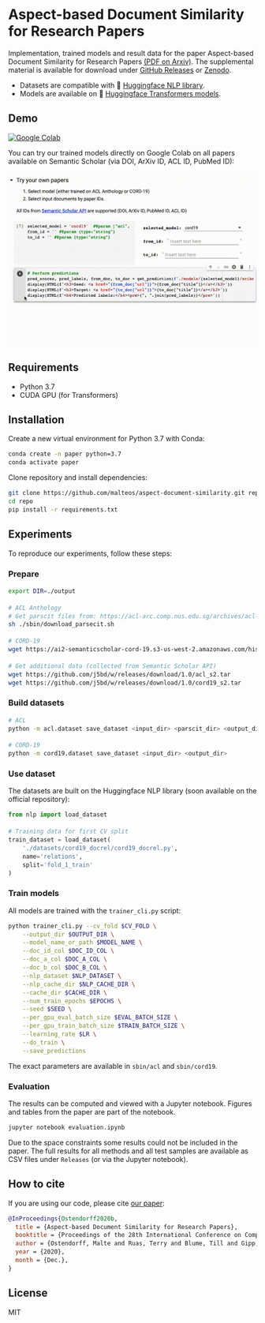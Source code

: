 # Aspect-based Document Similarity for Research Papers

Implementation, trained models and result data for the paper Aspect-based Document Similarity for Research Papers [(PDF on Arxiv)](#TODO). 
The supplemental material is available for download under [GitHub Releases](https://github.com/malteos/aspect-document-similarity/releases) or [Zenodo](#TODO).

- Datasets are compatible with 🤗 [Huggingface NLP library](https://github.com/huggingface/nlp). 
- Models are available on 🤗 [Huggingface Transformers models](https://huggingface.co/malteos). 

## Demo

<a href="https://colab.research.google.com/github/malteos/aspect-document-similarity/blob/master/demo.ipynb"><img src="https://camo.githubusercontent.com/52feade06f2fecbf006889a904d221e6a730c194/68747470733a2f2f636f6c61622e72657365617263682e676f6f676c652e636f6d2f6173736574732f636f6c61622d62616467652e737667" alt="Google Colab"></a>

You can try our trained models directly on Google Colab on all papers available on Semantic Scholar (via DOI, ArXiv ID, ACL ID, PubMed ID):

<a href="https://colab.research.google.com/github/malteos/aspect-document-similarity/blob/master/demo.ipynb"><img src="https://raw.githubusercontent.com/malteos/aspect-document-similarity/master/demo.gif" alt="Click here for demo"></a>

## Requirements

- Python 3.7
- CUDA GPU (for Transformers)

## Installation

Create a new virtual environment for Python 3.7 with Conda:
 
 ```bash
conda create -n paper python=3.7
conda activate paper
```

Clone repository and install dependencies:
```bash
git clone https://github.com/malteos/aspect-document-similarity.git repo
cd repo
pip install -r requirements.txt
```

## Experiments

To reproduce our experiments, follow these steps:

### Prepare

```bash
export DIR=./output

# ACL Anthology 
# Get parscit files from: https://acl-arc.comp.nus.edu.sg/archives/acl-arc-160301-parscit/)
sh ./sbin/download_parsecit.sh

# CORD-19
wget https://ai2-semanticscholar-cord-19.s3-us-west-2.amazonaws.com/historical_releases/cord-19_2020-03-13.tar.gz

# Get additional data (collected from Semantic Scholar API)
wget https://github.com/j5bd/w/releases/download/1.0/acl_s2.tar
wget https://github.com/j5bd/w/releases/download/1.0/cord19_s2.tar
```

### Build datasets

```bash
# ACL
python -m acl.dataset save_dataset <input_dir> <parscit_dir> <output_dir>

# CORD-19
python -m cord19.dataset save_dataset <input_dir> <output_dir>

```

### Use dataset

The datasets are built on the Huggingface NLP library (soon available on the official repository):

```python
from nlp import load_dataset

# Training data for first CV split
train_dataset = load_dataset(
    './datasets/cord19_docrel/cord19_docrel.py',
    name='relations',
    split='fold_1_train'
)                   
```

### Train models

All models are trained with the `trainer_cli.py` script:

```bash
python trainer_cli.py --cv_fold $CV_FOLD \
    --output_dir $OUTPUT_DIR \
    --model_name_or_path $MODEL_NAME \
    --doc_id_col $DOC_ID_COL \
    --doc_a_col $DOC_A_COL \
    --doc_b_col $DOC_B_COL \
    --nlp_dataset $NLP_DATASET \
    --nlp_cache_dir $NLP_CACHE_DIR \
    --cache_dir $CACHE_DIR \
    --num_train_epochs $EPOCHS \
    --seed $SEED \
    --per_gpu_eval_batch_size $EVAL_BATCH_SIZE \
    --per_gpu_train_batch_size $TRAIN_BATCH_SIZE \
    --learning_rate $LR \
    --do_train \
    --save_predictions
```

The exact parameters are available in `sbin/acl` and `sbin/cord19`. 



### Evaluation

The results can be computed and viewed with a Jupyter notebook. 
Figures and tables from the paper are part of the notebook.

```bash
jupyter notebook evaluation.ipynb
```

Due to the space constraints some results could not be included in the paper.
The full results for all methods and all test samples are available as 
CSV files under `Releases`
(or via the Jupyter notebook).

## How to cite

If you are using our code, please cite [our paper](#TODO):

```bibtex
@InProceedings{Ostendorff2020b,
  title = {Aspect-based Document Similarity for Research Papers},
  booktitle = {Proceedings of the 28th International Conference on Computational Linguistics, COLING 2020},
  author = {Ostendorff, Malte and Ruas, Terry and Blume, Till and Gipp, Bela and Rehm, Georg},
  year = {2020},
  month = {Dec.},
}
```

## License

MIT


